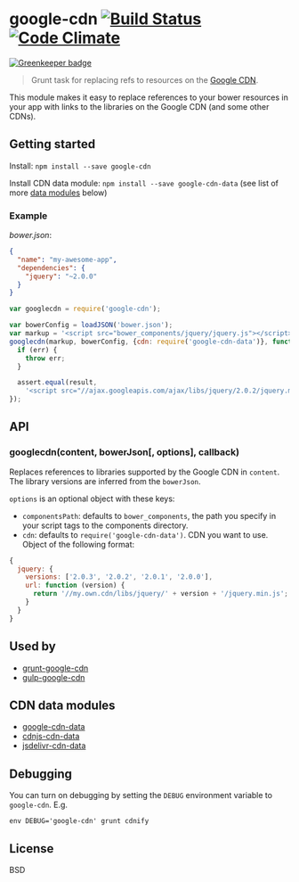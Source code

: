 # google-cdn [![Build Status](https://secure.travis-ci.org/passy/google-cdn.svg?branch=master)](http://travis-ci.org/passy/google-cdn) [![Code Climate](https://codeclimate.com/github/passy/google-cdn.svg)](https://codeclimate.com/github/passy/google-cdn)

[![Greenkeeper badge](https://badges.greenkeeper.io/passy/google-cdn.svg)](https://greenkeeper.io/)

> Grunt task for replacing refs to resources on the [Google CDN](https://developers.google.com/speed/libraries/devguide).

This module makes it easy to replace references to your bower resources in your
app with links to the libraries on the Google CDN (and some other CDNs).

## Getting started

Install: `npm install --save google-cdn`

Install CDN data module: `npm install --save google-cdn-data` (see list of more [data modules](#cdn-data-modules) below)

### Example

*bower.json*:

```json
{
  "name": "my-awesome-app",
  "dependencies": {
    "jquery": "~2.0.0"
  }
}
```

```javascript
var googlecdn = require('google-cdn');

var bowerConfig = loadJSON('bower.json');
var markup = '<script src="bower_components/jquery/jquery.js"></script>';
googlecdn(markup, bowerConfig, {cdn: require('google-cdn-data')}, function (err, result) {
  if (err) {
    throw err;
  }

  assert.equal(result,
    '<script src="//ajax.googleapis.com/ajax/libs/jquery/2.0.2/jquery.min.js"></script>');
});
```

## API

### googlecdn(content, bowerJson[, options], callback)

Replaces references to libraries supported by the Google CDN in `content`.
The library versions are inferred from the `bowerJson`.

`options` is an optional object with these keys:

  - `componentsPath`: defaults to `bower_components`, the path you specify in
    your script tags to the components directory.
  - `cdn`: defaults to `require('google-cdn-data')`. CDN you want to use. Object of the following format:

  ```javascript
  {
    jquery: {
      versions: ['2.0.3', '2.0.2', '2.0.1', '2.0.0'],
      url: function (version) {
        return '//my.own.cdn/libs/jquery/' + version + '/jquery.min.js';
      }
    }
  }
  ```

## Used by

- [grunt-google-cdn](https://github.com/btford/grunt-google-cdn)
- [gulp-google-cdn](https://github.com/sindresorhus/gulp-google-cdn)

## CDN data modules

- [google-cdn-data](https://github.com/shahata/google-cdn-data)
- [cdnjs-cdn-data](https://github.com/shahata/cdnjs-cdn-data)
- [jsdelivr-cdn-data](https://github.com/shahata/jsdelivr-cdn-data)

## Debugging

You can turn on debugging by setting the `DEBUG` environment variable to
`google-cdn`. E.g.

`env DEBUG='google-cdn' grunt cdnify`

## License

BSD

